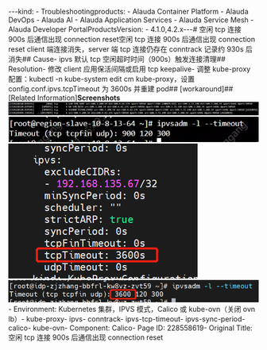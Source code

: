 ---kind:   - Troubleshootingproducts:    - Alauda Container Platform   - Alauda DevOps   - Alauda AI   - Alauda Application Services   - Alauda Service Mesh   - Alauda Developer PortalProductsVersion:   - 4.1.0,4.2.x---<!-- A type of document that involves encountering a fault, diag...it, performing root cause analysis, and providing solutions. --># 空闲 tcp 连接 900s 后通信出现 connection reset空闲 tcp 连接 900s 后通信出现 connection reset client 端连接消失，server 端 tcp 连接仍存在 conntrack 记录约 930s 后消失## Cause- ipvs 默认 tcp 空闲超时时间（900s）触发连接清理## Resolution- 修改 client 应用保活间隔或启用 tcp keepalive- 调整 kube-proxy 配置：kubectl -n kube-system edit cm kube-proxy，设置 config.conf.ipvs.tcpTimeout 为 3600s 并重建 pod## [workaround]## [Related Information]**Screenshots**![](assets/kong-xian-tcp-lian-jie-900s-hou-tong-xin-chu-xian-connection-reset/image-2024-8-22_9-54-36.png)![](assets/kong-xian-tcp-lian-jie-900s-hou-tong-xin-chu-xian-connection-reset/image-2024-8-22_9-59-24.png)![](assets/kong-xian-tcp-lian-jie-900s-hou-tong-xin-chu-xian-connection-reset/image-2024-8-22_10-4-38.png)![](assets/kong-xian-tcp-lian-jie-900s-hou-tong-xin-chu-xian-connection-reset/image-2024-8-22_10-4-58.png)- Environment: Kubernetes 集群，IPVS 模式，Calico 或 kube-ovn（关闭 ovn lb）- kube-proxy- ipvs- conntrack- ipvs-tcp-timeout- ipvs-sync-period- calico- kube-ovn- Component: Calico- Page ID: 228558619- Original Title: 空闲 tcp 连接 900s 后通信出现 connection reset